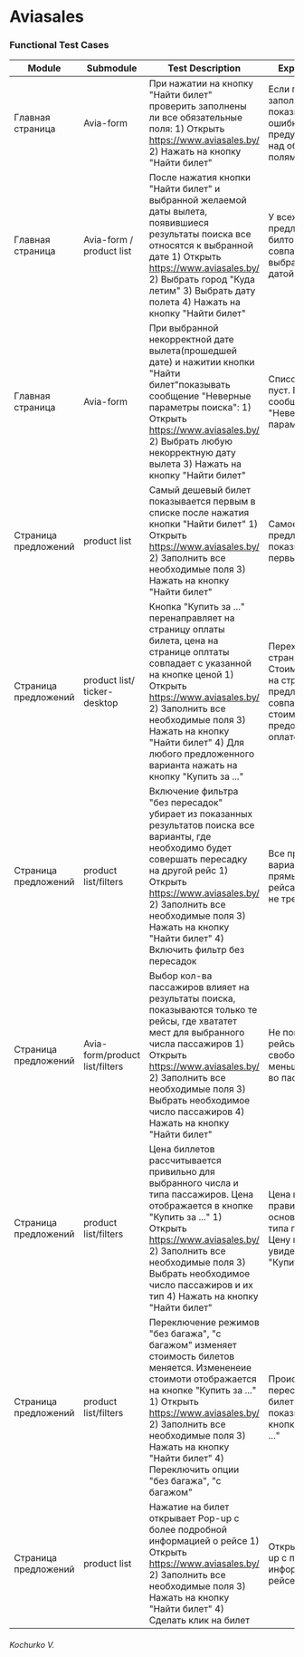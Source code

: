 # Aviasales
### Functional Test Cases 

| Module | Submodule | Test Description | Expected Result |
| ------ | ------ | ------ | ------ |
| Главная страница | Avia-form |  При нажатии на кнопку "Найти билет" проверить заполнены ли все обязательные поля: 1) Открыть https://www.aviasales.by/ 2) Нажать на кнопку "Найти билет" | Если поля не заполнены, то показывается ошибка (Красное предупреждение над обязательными полями)|
|Главная страница|Avia-form / product list |После нажатия кнопки "Найти билет" и выбранной желаемой даты вылета, появившиеся результаты поиска все относятся к выбранной дате 1) Открыть https://www.aviasales.by/ 2) Выбрать город "Куда летим" 3) Выбрать дату полета 4) Нажать на кнопку "Найти билет"| У всех предложенных билтов дата вылета совпадет с выбранной нами датой|
|Главная страница|Avia-form|При выбранной некорректной дате вылета(прошедшей дате) и нажитии кнопки "Найти билет"показывать сообщение "Неверные параметры поиска": 1) Открыть https://www.aviasales.by/ 2) Выбрать любую некорректную дату вылета 3) Нажать на кнопку "Найти билет"| Список билетов пуст. Показывается сообщение "Неверные параметры поиска"|
|Страница предложений|product list|Самый дешевый билет показывается первым в списке после нажатия кнопки "Найти билет" 1) Открыть https://www.aviasales.by/ 2) Заполнить все необходимые поля 3) Нажать на кнопку "Найти билет" | Самое выгодное предложение показывается первым в списке|
|Страница предложений|product list/ ticker-desktop|Кнопка "Купить за ..." перенаправляет на страницу оплаты билета, цена на странице оплтаты совпадает с указанной на кнопке ценой 1) Открыть https://www.aviasales.by/ 2) Заполнить все необходимые поля 3) Нажать на кнопку "Найти билет" 4) Для любого предложенного варианта нажать на кнопку "Купить за ..."| Переход на страницу оплаты. Стоимость оплаты на странице с предлоениями совпадает со стоимостью, предоставленной к оплате|
|Страница предложений|product list/filters|Включение фильтра "без пересадок" убирает из показанных результатов поиска все варианты, где необходимо будет совершать пересадку на другой рейс 1) Открыть https://www.aviasales.by/ 2) Заполнить все необходимые поля 3) Нажать на кнопку "Найти билет" 4) Включить фильтр без пересадок| Все предложенные варианты являются прямыми рейсами(Пересадка не требуется)|
|Страница предложений|Avia-form/product list/filters|Выбор кол-ва пассажиров влияет на результаты поиска, показываются только те рейсы, где хвататет мест для выбранного числа пассажиров 1) Открыть https://www.aviasales.by/ 2) Заполнить все необходимые поля 3) Выбрать необходимое число пассажиров 4) Нажать на кнопку "Найти билет"| Не показываются рейсы, где кол-во свободных мест меньше, чем кол-во пассажиров|
|Страница предложений|product list/filters|Цена биллетов рассчитывается привильно для выбранного числа и типа пассажиров. Цена отображается в кнопке "Купить за ..." 1) Открыть https://www.aviasales.by/ 2) Заполнить все необходимые поля 3) Выбрать необходимое число пассажиров и их тип 4) Нажать на кнопку "Найти билет"| Цена посчитана правильно на основании кол-ва и типа пассажиров. Цену можно увидеть на кнопке "Купить за ..."|
|Страница предложений|product list/filters|Переключение режимов "без багажа", "с багажом"  изменяет стоимость билетов меняется. Измененеие стоимоти отображается на кнопке "Купить за ..." 1) Открыть https://www.aviasales.by/ 2) Заполнить все необходимые поля 3) Нажать на кнопку "Найти билет" 4) Переключить опции "без багажа", "с багажом" | Происходит пересчет цены за билет. Изменения показываются на кнопке "Купить за ..."|
|Страница предложений|product list|Нажатие на билет открывает Pop-up с более подробной информацией о рейсе 1) Открыть https://www.aviasales.by/ 2) Заполнить все необходимые поля 3) Нажать на кнопку "Найти билет" 4) Сделать клик на билет | Открывается pop-up с подробной информацией о рейсе|


###### Kochurko V.
